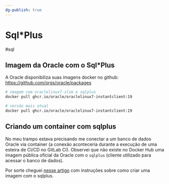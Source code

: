 ```yaml
---
dg-publish: true
---
```

# Sql\*Plus

#sql

## Imagem da Oracle com o Sql\*Plus

A Oracle disponibiliza suas imagens docker no github: <https://github.com/orgs/oracle/packages>

```sh
# imagem com oraclelinux7-slim e sqlplus
docker pull ghcr.io/oracle/oraclelinux7-instantclient:19

# versão mais atual
docker pull ghcr.io/oracle/oraclelinux7-instantclient:19
```

## Criando um container com sqlplus

No meu trampo estava precisando me conectar a um banco de dados Oracle via container (a conexão aconteceria durante a execução de uma esteira de CI/CD no GitLab CI). Observei que não existe no Docker Hub uma imagem pública oficial da Oracle com o `sqlplus` (cliente utilizado para acessar o banco de dados).

Por sorte cheguei [nesse artigo](https://relentlesscoding.com/posts/oracle-sqlplus-in-a-small-docker-container/) com instruções sobre como criar uma imagem com o sqlplus. 


